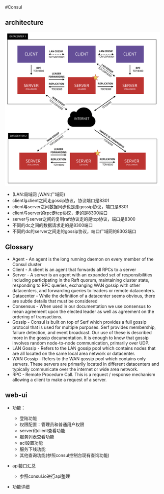 #Consul

## architecture
![consul架构图](consul-archi.png)

* (LAN:局域网 ;WAN:广域网)
* client与client之间走gossip协议，协议端口是8301
* client与server之间数据同步也是走gossip协议，端口是8301
* client与server的rpc走tcp协议，走的是8300端口
* server与server之间的复制raft协议走的是tcp协议，端口是8300
* 不同的dc之间的数据请求走的是8300端口
* 不同的dc的server之间走的gossip协议，端口广域网的8302端口

## Glossary
* Agent - An agent is the long running daemon on every member of the Consul cluster
* Client - A client is an agent that forwards all RPCs to a server
* Server - A server is an agent with an expanded set of responsibilities including participating in the Raft quorum, maintaining cluster state, responding to RPC queries, exchanging WAN gossip with other datacenters, and forwarding queries to leaders or remote datacenters.
* Datacenter - While the definition of a datacenter seems obvious, there are subtle details that must be considered
* Consensus - When used in our documentation we use consensus to mean agreement upon the elected leader as well as agreement on the ordering of transactions.
* Gossip - Consul is built on top of Serf which provides a full gossip protocol that is used for multiple purposes. Serf provides membership, failure detection, and event broadcast. Our use of these is described more in the gossip documentation. It is enough to know that gossip involves random node-to-node communication, primarily over UDP.
* LAN Gossip - Refers to the LAN gossip pool which contains nodes that are all located on the same local area network or datacenter.
* WAN Gossip - Refers to the WAN gossip pool which contains only servers. These servers are primarily located in different datacenters and typically communicate over the internet or wide area network.
* RPC - Remote Procedure Call. This is a request / response mechanism allowing a client to make a request of a server.

## web-ui
* 功能：
    - 登陆功能
    - 权限配置：管理员和普通用户权限
    - server和client查看功能
    - 服务列表查看功能
    - acl设置功能
    - 服务下线功能
    - 其他查询功能(参照consul控制台现有查询功能)
* api接口汇总
    - 参照consul.io进行api整理

* 功能详细


